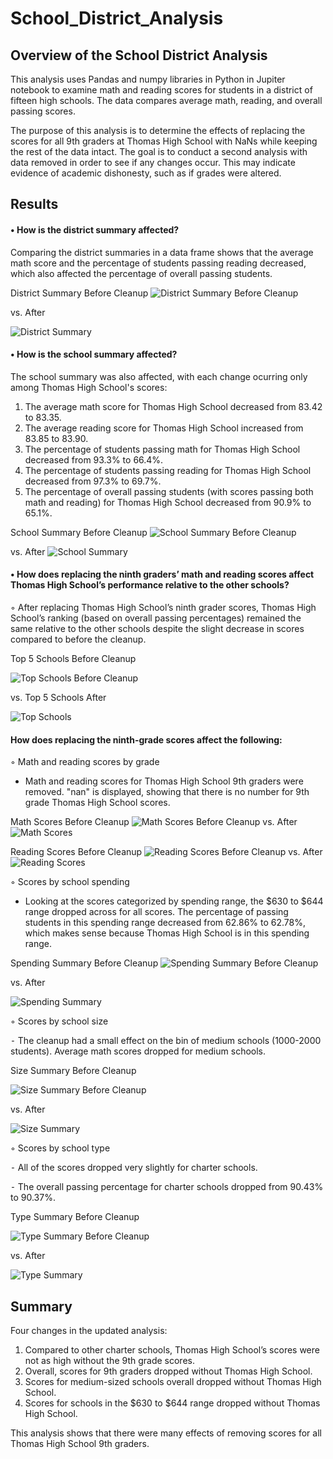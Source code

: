 # School_District_Analysis

## Overview of the School District Analysis
This analysis uses Pandas and numpy libraries in Python in Jupiter notebook to examine math and reading scores for students in a district of fifteen high schools. The data compares average  math, reading, and overall passing scores.  

The purpose of this analysis is to determine the effects of replacing the scores for all 9th graders at Thomas High School with NaNs while keeping the rest of the data intact. The goal is to conduct a second analysis with data removed in order to see if any changes occur. This may indicate evidence of academic dishonesty, such as if grades were altered. 

## Results
#### •	How is the district summary affected?

Comparing the district summaries in a data frame shows that the average math score and the percentage of students passing reading decreased, which also  affected the percentage of overall passing students. 

District Summary Before Cleanup
![District Summary Before Cleanup](https://github.com/stephperillo/School_District_Analysis/blob/main/Resources/District%20Summary%20Before%20Cleanup.png)

vs. After

![District Summary](https://github.com/stephperillo/School_District_Analysis/blob/main/Resources/District%20Summary.png)

#### •	How is the school summary affected?

  The school summary was also affected, with each change ocurring only among Thomas High School's scores:
  
1. The average math score for Thomas High School decreased from 83.42 to 83.35.
2. The average reading score for Thomas High School increased from 83.85 to 83.90.
3. The percentage of students passing math for Thomas High School decreased from 93.3% to 66.4%.
4. The percentage of students passing reading for Thomas High School decreased from 97.3% to 69.7%.
5. The percentage of overall passing students (with scores passing both math and reading) for Thomas High School decreased from 90.9% to 65.1%.

School Summary Before Cleanup
![School Summary Before Cleanup](https://github.com/stephperillo/School_District_Analysis/blob/main/Resources/Per%20School%20Summary%20Before%20Cleanup.png)

vs. After
![School Summary](https://github.com/stephperillo/School_District_Analysis/blob/main/Resources/Per%20School%20Summary.png)

#### •	How does replacing the ninth graders’ math and reading scores affect Thomas High School’s performance relative to the other schools?

  ◦	After replacing Thomas High School’s ninth grader scores, Thomas High School’s ranking (based on overall passing percentages) remained the same relative to the other schools despite the slight decrease in scores compared to before the cleanup. 	

Top 5 Schools Before Cleanup

![Top Schools Before Cleanup](https://github.com/stephperillo/School_District_Analysis/blob/main/Resources/Top%20Schools%20Before%20Cleanup.png)

vs. Top 5 Schools After

![Top Schools](https://github.com/stephperillo/School_District_Analysis/blob/main/Resources/Top%20Schools.png)

####	How does replacing the ninth-grade scores affect the following:

◦ Math and reading scores by grade

  - Math and reading scores for Thomas High School 9th graders were removed. "nan" is displayed, showing that there is no number for 9th grade Thomas High School scores.

Math Scores Before Cleanup
![Math Scores Before Cleanup](https://github.com/stephperillo/School_District_Analysis/blob/main/Resources/Math%20Scores%20by%20Grade%20Before%20Cleanup.png)
vs. After ![Math Scores](https://github.com/stephperillo/School_District_Analysis/blob/main/Resources/Math%20Scores%20by%20Grade.png)

Reading Scores Before Cleanup
![Reading Scores Before Cleanup](https://github.com/stephperillo/School_District_Analysis/blob/main/Resources/Reading%20Scores%20by%20Grade%20Before%20Cleanup.png)
vs. After ![Reading Scores](https://github.com/stephperillo/School_District_Analysis/blob/main/Resources/Reading%20Scores%20by%20Grade.png)
    
◦ Scores by school spending
  
   - Looking at the scores categorized by spending range, the $630 to $644 range dropped across for all scores. The percentage of passing students in this spending range decreased from 62.86% to 62.78%, which makes sense because Thomas High School is in this spending range. 
 
 Spending Summary Before Cleanup
![Spending Summary Before Cleanup](https://github.com/stephperillo/School_District_Analysis/blob/main/Resources/Spending%20Range%20Summary%20Before%20Cleanup.png)
 
 vs. After
 
![Spending Summary](https://github.com/stephperillo/School_District_Analysis/blob/main/Resources/Spending%20Range%20Summary.png)
    
◦	Scores by school size 

 ⁃	The cleanup had a small effect on the bin of medium schools (1000-2000 students). Average math scores dropped for medium schools.
    
Size Summary Before Cleanup

![Size Summary Before Cleanup](https://github.com/stephperillo/School_District_Analysis/blob/main/Resources/Size%20Summary%20Before%20Cleanup.png)

vs. After

![Size Summary](https://github.com/stephperillo/School_District_Analysis/blob/main/Resources/Size%20Summary.png)
    
◦ Scores by school type

⁃	All of the scores dropped very slightly for charter schools.

⁃	The overall passing percentage for charter schools dropped from 90.43% to 90.37%.

Type Summary Before Cleanup

![Type Summary Before Cleanup](https://github.com/stephperillo/School_District_Analysis/blob/main/Resources/Type%20Summary%20Before%20Cleanup.png)
    
vs. After

![Type Summary](https://github.com/stephperillo/School_District_Analysis/blob/main/Resources/Type%20Summary.png)

## Summary
Four changes in the updated analysis: 
  1. Compared to other charter schools, Thomas High School’s scores were not as high without the 9th grade scores.
  2. Overall, scores for 9th graders dropped without Thomas High School.
  3. Scores for medium-sized schools overall dropped without Thomas High School.
  4. Scores for schools in the $630 to $644 range dropped without Thomas High School.

This analysis shows that there were many effects of removing scores for all Thomas High School 9th graders. 
